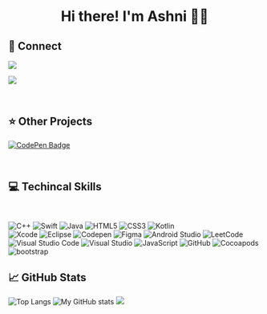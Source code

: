 <h1 align="center">Hi there! I'm Ashni 👩‍💻

    
    
## 🙂 Connect

<p align="center">
    
 <a href="https://www.linkedin.com/in/ashni-croospulle-111825205/"><img src="https://img.shields.io/badge/-LinkedIn-blue?style=for-the-badge&logo=Linkedin&logoColor=white"/></a>


 <a href="https://codepen.io/acroospulle/full/abVEyVm"><img src="https://img.shields.io/badge/-Portfolio-blueviolet?style=for-the-badge"/></a>
    </p>

   
   </br>
   
   
   ## ⭐️ Other Projects
   
   [![CodePen Badge](https://img.shields.io/badge/CodePen-Profile-informational?theme=radical&layout=compact&logo=codepen&logoColor=white&color=red)](https://codepen.io/acroospulle)

</br>



## 💻 Techincal Skills
  
  
  </br>
  
![C++](https://img.shields.io/badge/c++-%2300599C.svg?style=for-the-badge&logo=c%2B%2B&logoColor=white)
![Swift](https://img.shields.io/badge/swift-F54A2A?style=for-the-badge&logo=swift&logoColor=white)
![Java](https://img.shields.io/badge/java-%23ED8B00.svg?style=for-the-badge&logo=java&logoColor=white)
![HTML5](https://img.shields.io/badge/html5-%23E34F26.svg?style=for-the-badge&logo=html5&logoColor=white)
![CSS3](https://img.shields.io/badge/css3-%231572B6.svg?style=for-the-badge&logo=css3&logoColor=white)
![Kotlin](https://img.shields.io/badge/kotlin-%230095D5.svg?style=for-the-badge&logo=kotlin&logoColor=white)
 </br>
![Xcode](https://img.shields.io/badge/Xcode-007ACC?style=for-the-badge&logo=Xcode&logoColor=white)
![Eclipse](https://img.shields.io/badge/Eclipse-FE7A16.svg?style=for-the-badge&logo=Eclipse&logoColor=white)
![Codepen](https://img.shields.io/badge/Codepen-000000?style=for-the-badge&logo=codepen&logoColor=white)
![Figma](https://img.shields.io/badge/figma-%23F24E1E.svg?style=for-the-badge&logo=figma&logoColor=white)
![Android Studio](https://img.shields.io/badge/Android%20Studio-3DDC84.svg?style=for-the-badge&logo=android-studio&logoColor=white)
![LeetCode](https://img.shields.io/badge/LeetCode-000000?style=for-the-badge&logo=LeetCode&logoColor=#d16c06)
</br>
![Visual Studio Code](https://img.shields.io/badge/Visual%20Studio%20Code-0078d7.svg?style=for-the-badge&logo=visual-studio-code&logoColor=white)
![Visual Studio](https://img.shields.io/badge/Visual%20Studio-5C2D91.svg?style=for-the-badge&logo=visual-studio&logoColor=white)
![JavaScript](https://img.shields.io/badge/javascript-%23323330.svg?style=for-the-badge&logo=javascript&logoColor=%23F7DF1E)
![GitHub](https://img.shields.io/badge/github-%23121011.svg?style=for-the-badge&logo=github&logoColor=white)
![Cocoapods](https://img.shields.io/badge/cocoapods-FA2A02?style=for-the-badge&logo=cocoapods&logoColor=white)
![bootstrap](https://img.shields.io/badge/Bootstrap-563D7C?style=for-the-badge&logo=bootstrap&logoColor=white)
</br>
   
   
   
   ##  📈 GitHub Stats
   
   
<p align="center">
    
![Top Langs](https://github-readme-stats.vercel.app/api/top-langs/?username=acroospulle&theme=radical&layout=compact)
![My GitHub stats](https://github-readme-stats.vercel.app/api?username=acroospulle&theme=radical) 
 <img src="https://github-readme-streak-stats.herokuapp.com/?user=acroospulle&theme=radical&hide_border=false">
 </p>



<!--
**acroospulle/acroospulle** is a ✨ _special_ ✨ repository because its `README.md` (this file) appears on your GitHub profile.
Here are some ideas to get you started:
- 🔭 I’m currently working on ...
- 🌱 I’m currently learning ...
- 👯 I’m looking to collaborate on ...
- 🤔 I’m looking for help with ...
- 💬 Ask me about ...
- 📫 How to reach me: ...
- 😄 Pronouns: ...
- ⚡ Fun fact: ...
![My Contribution Stats](https://github-contribution-stats.vercel.app/api/?username=acroospulle)  
-->

